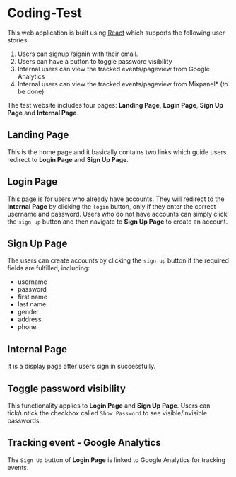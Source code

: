 # Coding-Test

This web application is built using [React](https://reactjs.org) which supports the following user stories

1. Users can signup /signin with their email.
2. Users can have a button to toggle password visibility
3. Internal users can view the tracked events/pageview from Google Analytics
4. Internal users can view the tracked events/pageview from Mixpanel\* (to be done)

The test website includes four pages: **Landing Page**, **Login Page**, **Sign Up Page** and **Internal Page**.

## Landing Page

This is the home page and it basically contains two links which guide users redirect to **Login Page** and **Sign Up Page**.

## Login Page

This page is for users who already have accounts. They will redirect to the **Internal Page** by clicking the `login` button, only if they enter the correct username and password.
Users who do not have accounts can simply click the `sign up` button and then navigate to **Sign Up Page** to create an account.

## Sign Up Page

The users can create accounts by clicking the `sign up` button if the required fields are fulfilled, including:

- username
- password
- first name
- last name
- gender
- address
- phone

## Internal Page

It is a display page after users sign in successfully.

## Toggle password visibility

This functionality applies to **Login Page** and **Sign Up Page**. Users can tick/untick the checkbox called `Show Password` to see visible/invisible passwords.

## Tracking event - Google Analytics

The `Sign Up` button of **Login Page** is linked to Google Analytics for tracking events.
